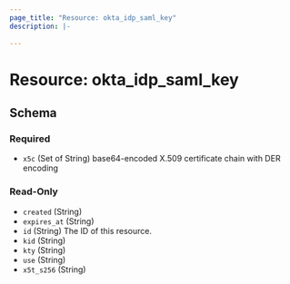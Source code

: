 ```yaml
---
page_title: "Resource: okta_idp_saml_key"
description: |-
  
---
```


# Resource: okta_idp_saml_key





<!-- schema generated by tfplugindocs -->
## Schema

### Required

- `x5c` (Set of String) base64-encoded X.509 certificate chain with DER encoding

### Read-Only

- `created` (String)
- `expires_at` (String)
- `id` (String) The ID of this resource.
- `kid` (String)
- `kty` (String)
- `use` (String)
- `x5t_s256` (String)


